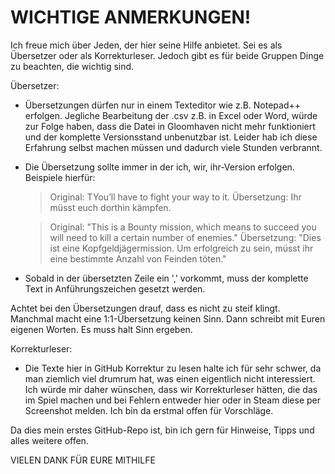 
# WICHTIGE ANMERKUNGEN!

Ich freue mich über Jeden, der hier seine Hilfe anbietet. Sei es als Übersetzer oder als Korrekturleser. Jedoch gibt es für beide Gruppen Dinge zu beachten, die wichtig sind.

Übersetzer:
- Übersetzungen dürfen nur in einem Texteditor wie z.B. Notepad++ erfolgen. Jegliche Bearbeitung der .csv z.B. in Excel oder Word, würde zur Folge haben, dass die Datei in Gloomhaven nicht mehr funktioniert und der komplette Versionsstand unbenutzbar ist. Leider hab ich diese Erfahrung selbst machen müssen und dadurch viele Stunden verbrannt.

- Die Übersetzung sollte immer in der ich, wir, ihr-Version erfolgen. Beispiele hierfür:
  > Original: TYou’ll have to fight your way to it.
  > Übersetzung: Ihr müsst euch dorthin kämpfen.
  
  > Original: "This is a Bounty mission, which means to succeed you will need to kill a certain number of enemies."
  > Übersetzung: "Dies ist eine Kopfgeldjägermission. Um erfolgreich zu sein, müsst ihr eine bestimmte Anzahl von Feinden töten."
   
- Sobald in der übersetzten Zeile ein ',' vorkommt, muss der komplette Text in Anführungszeichen gesetzt werden. 

Achtet bei den Übersetzungen drauf, dass es nicht zu steif klingt. Manchmal macht eine 1:1-Übersetzung keinen Sinn. Dann schreibt mit Euren eigenen Worten. Es muss halt Sinn ergeben.

Korrekturleser:
- Die Texte hier in GitHub Korrektur zu lesen halte ich für sehr schwer, da man ziemlich viel drumrum hat, was einen eigentlich nicht interessiert. Ich würde mir daher wünschen, dass wir Korrekturleser hätten, die das im Spiel machen und bei Fehlern entweder hier oder in Steam diese per Screenshot melden. Ich bin da erstmal offen für Vorschläge.

Da dies mein erstes GitHub-Repo ist, bin ich gern für Hinweise, Tipps und alles weitere offen. 

VIELEN DANK FÜR EURE MITHILFE
